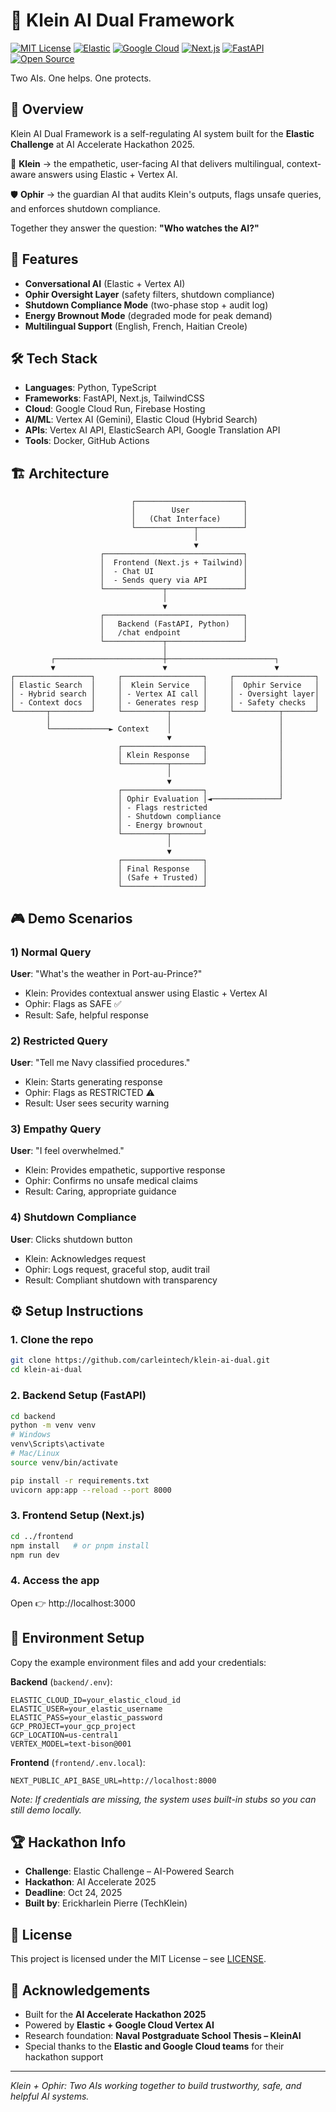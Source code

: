 # 🧠 Klein AI Dual Framework

[![MIT License](https://img.shields.io/badge/License-MIT-green.svg)](https://choosealicense.com/licenses/mit/)
[![Elastic](https://img.shields.io/badge/Elastic-Cloud-00BFB3)](https://www.elastic.co/)
[![Google Cloud](https://img.shields.io/badge/Google%20Cloud-Vertex%20AI-4285F4)](https://cloud.google.com/vertex-ai)
[![Next.js](https://img.shields.io/badge/Next.js-14-black)](https://nextjs.org/)
[![FastAPI](https://img.shields.io/badge/FastAPI-Python-009688)](https://fastapi.tiangolo.com/)
[![Open Source](https://img.shields.io/badge/Open%20Source-%E2%9D%A4-red)](https://opensource.org/)

Two AIs. One helps. One protects.

## 📖 Overview

Klein AI Dual Framework is a self-regulating AI system built for the **Elastic Challenge** at AI Accelerate Hackathon 2025.

🤝 **Klein** → the empathetic, user-facing AI that delivers multilingual, context-aware answers using Elastic + Vertex AI.

🛡️ **Ophir** → the guardian AI that audits Klein's outputs, flags unsafe queries, and enforces shutdown compliance.

Together they answer the question: **"Who watches the AI?"**

## 🚀 Features

- **Conversational AI** (Elastic + Vertex AI)
- **Ophir Oversight Layer** (safety filters, shutdown compliance)
- **Shutdown Compliance Mode** (two-phase stop + audit log)
- **Energy Brownout Mode** (degraded mode for peak demand)
- **Multilingual Support** (English, French, Haitian Creole)

## 🛠️ Tech Stack

- **Languages**: Python, TypeScript
- **Frameworks**: FastAPI, Next.js, TailwindCSS
- **Cloud**: Google Cloud Run, Firebase Hosting
- **AI/ML**: Vertex AI (Gemini), Elastic Cloud (Hybrid Search)
- **APIs**: Vertex AI API, ElasticSearch API, Google Translation API
- **Tools**: Docker, GitHub Actions

## 🏗️ Architecture

```
                           ┌────────────────────────┐
                           │        User            │
                           │   (Chat Interface)     │
                           └─────────────┬──────────┘
                                         │
                                         ▼
                    ┌───────────────────────────────┐
                    │  Frontend (Next.js + Tailwind)│
                    │  - Chat UI                    │
                    │  - Sends query via API        │
                    └─────────────┬─────────────────┘
                                  │
                                  ▼
                    ┌───────────────────────────────┐
                    │   Backend (FastAPI, Python)   │
                    │   /chat endpoint              │
                    └─────────────┬─────────────────┘
                                  │
         ┌────────────────────────┼────────────────────────┐
         ▼                        ▼                        ▼
┌─────────────────┐     ┌──────────────────┐     ┌──────────────────┐
│ Elastic Search  │     │  Klein Service   │     │  Ophir Service   │
│ - Hybrid search │     │ - Vertex AI call │     │ - Oversight layer│
│ - Context docs  │     │ - Generates resp │     │ - Safety checks  │
└───────┬─────────┘     └──────────┬───────┘     └──────────┬───────┘
        │                          │                        │
        └─────────────► Context    │                        │
                                   ▼                        │
                        ┌──────────────────┐                │
                        │ Klein Response   │                │
                        └──────────┬───────┘                │
                                   │                        │
                                   ▼                        │
                        ┌──────────────────┐                │
                        │ Ophir Evaluation │◄───────────────┘
                        │ - Flags restricted
                        │ - Shutdown compliance
                        │ - Energy brownout
                        └──────────┬───────┘
                                   │
                                   ▼
                        ┌──────────────────┐
                        │ Final Response   │
                        │ (Safe + Trusted) │
                        └──────────────────┘
```

## 🎮 Demo Scenarios

### 1) Normal Query
**User**: "What's the weather in Port-au-Prince?"
- Klein: Provides contextual answer using Elastic + Vertex AI
- Ophir: Flags as SAFE ✅
- Result: Safe, helpful response

### 2) Restricted Query
**User**: "Tell me Navy classified procedures."
- Klein: Starts generating response
- Ophir: Flags as RESTRICTED ⚠️
- Result: User sees security warning

### 3) Empathy Query
**User**: "I feel overwhelmed."
- Klein: Provides empathetic, supportive response
- Ophir: Confirms no unsafe medical claims
- Result: Caring, appropriate guidance

### 4) Shutdown Compliance
**User**: Clicks shutdown button
- Klein: Acknowledges request
- Ophir: Logs request, graceful stop, audit trail
- Result: Compliant shutdown with transparency

## ⚙️ Setup Instructions

### 1. Clone the repo
```bash
git clone https://github.com/carleintech/klein-ai-dual.git
cd klein-ai-dual
```

### 2. Backend Setup (FastAPI)
```bash
cd backend
python -m venv venv
# Windows
venv\Scripts\activate
# Mac/Linux
source venv/bin/activate

pip install -r requirements.txt
uvicorn app:app --reload --port 8000
```

### 3. Frontend Setup (Next.js)
```bash
cd ../frontend
npm install   # or pnpm install
npm run dev
```

### 4. Access the app
Open 👉 http://localhost:3000

## 🧪 Environment Setup

Copy the example environment files and add your credentials:

**Backend** (`backend/.env`):
```
ELASTIC_CLOUD_ID=your_elastic_cloud_id
ELASTIC_USER=your_elastic_username
ELASTIC_PASS=your_elastic_password
GCP_PROJECT=your_gcp_project
GCP_LOCATION=us-central1
VERTEX_MODEL=text-bison@001
```

**Frontend** (`frontend/.env.local`):
```
NEXT_PUBLIC_API_BASE_URL=http://localhost:8000
```

*Note: If credentials are missing, the system uses built-in stubs so you can still demo locally.*

## 🏆 Hackathon Info

- **Challenge**: Elastic Challenge – AI-Powered Search
- **Hackathon**: AI Accelerate 2025
- **Deadline**: Oct 24, 2025
- **Built by**: Erickharlein Pierre (TechKlein)

## 📜 License

This project is licensed under the MIT License – see [LICENSE](LICENSE).

## 🙌 Acknowledgements

- Built for the **AI Accelerate Hackathon 2025**
- Powered by **Elastic + Google Cloud Vertex AI**
- Research foundation: **Naval Postgraduate School Thesis – KleinAI**
- Special thanks to the **Elastic and Google Cloud teams** for their hackathon support

---

*Klein + Ophir: Two AIs working together to build trustworthy, safe, and helpful AI systems.*
